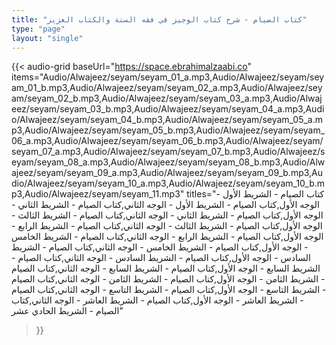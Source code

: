 ```yaml
---
title: "كتاب الصيام - شرح كتاب الوجيز في فقه السنة والكتاب العزيز"
type: "page"
layout: "single"
---
```


{{< audio-grid 
  baseUrl="https://space.ebrahimalzaabi.co"
  items="Audio/Alwajeez/seyam/seyam_01_a.mp3,Audio/Alwajeez/seyam/seyam_01_b.mp3,Audio/Alwajeez/seyam/seyam_02_a.mp3,Audio/Alwajeez/seyam/seyam_02_b.mp3,Audio/Alwajeez/seyam/seyam_03_a.mp3,Audio/Alwajeez/seyam/seyam_03_b.mp3,Audio/Alwajeez/seyam/seyam_04_a.mp3,Audio/Alwajeez/seyam/seyam_04_b.mp3,Audio/Alwajeez/seyam/seyam_05_a.mp3,Audio/Alwajeez/seyam/seyam_05_b.mp3,Audio/Alwajeez/seyam/seyam_06_a.mp3,Audio/Alwajeez/seyam/seyam_06_b.mp3,Audio/Alwajeez/seyam/seyam_07_a.mp3,Audio/Alwajeez/seyam/seyam_07_b.mp3,Audio/Alwajeez/seyam/seyam_08_a.mp3,Audio/Alwajeez/seyam/seyam_08_b.mp3,Audio/Alwajeez/seyam/seyam_09_a.mp3,Audio/Alwajeez/seyam/seyam_09_b.mp3,Audio/Alwajeez/seyam/seyam_10_a.mp3,Audio/Alwajeez/seyam/seyam_10_b.mp3,Audio/Alwajeez/seyam/seyam_11.mp3"
  titles="كتاب الصيام - الشريط الأول - الوجه الأول,كتاب الصيام - الشريط الأول - الوجه الثاني,كتاب الصيام - الشريط الثاني - الوجه الأول,كتاب الصيام - الشريط الثاني - الوجه الثاني,كتاب الصيام - الشريط الثالث - الوجه الأول,كتاب الصيام - الشريط الثالث - الوجه الثاني,كتاب الصيام - الشريط الرابع - الوجه الأول,كتاب الصيام - الشريط الرابع - الوجه الثاني,كتاب الصيام - الشريط الخامس - الوجه الأول,كتاب الصيام - الشريط الخامس - الوجه الثاني,كتاب الصيام - الشريط السادس - الوجه الأول,كتاب الصيام - الشريط السادس - الوجه الثاني,كتاب الصيام - الشريط السابع - الوجه الأول,كتاب الصيام - الشريط السابع - الوجه الثاني,كتاب الصيام - الشريط الثامن - الوجه الأول,كتاب الصيام - الشريط الثامن - الوجه الثاني,كتاب الصيام - الشريط التاسع - الوجه الأول,كتاب الصيام - الشريط التاسع - الوجه الثاني,كتاب الصيام - الشريط العاشر - الوجه الأول,كتاب الصيام - الشريط العاشر - الوجه الثاني,كتاب الصيام - الشريط الحادي عشر"
>}} 